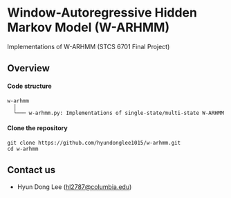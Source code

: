 Window-Autoregressive Hidden Markov Model 
(W-ARHMM)
===

Implementations of W-ARHMM (STCS 6701 Final Project)

## Overview
#### Code structure
``` Unicode
w-arhmm
  │
  └─── w-arhmm.py: Implementations of single-state/multi-state W-ARHMM
```

#### Clone the repository
    git clone https://github.com/hyundonglee1015/w-arhmm.git
    cd w-arhmm

## Contact us
- Hyun Dong Lee (hl2787@columbia.edu)
